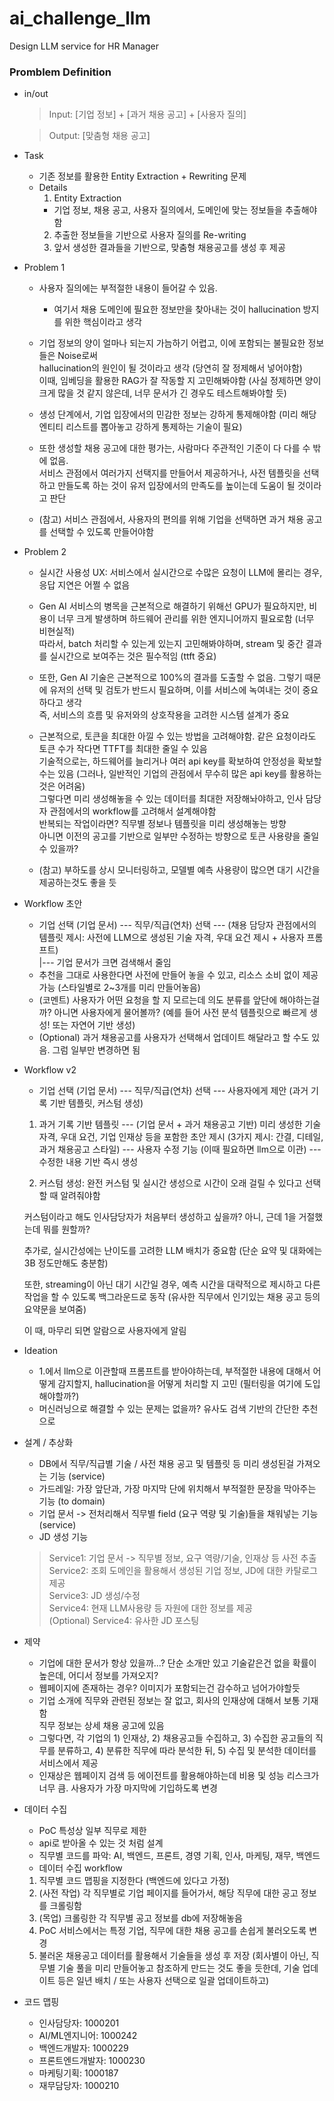 # ai_challenge_llm
Design LLM service for HR Manager

### Promblem Definition

* in/out
    > Input:  [기업 정보] + [과거 채용 공고] + [사용자 질의]

    > Output: [맞춤형 채용 공고]

* Task
  - 기존 정보를 활용한 Entity Extraction + Rewriting 문제
  - Details
    1. Entity Extraction
    - 기업 정보, 채용 공고, 사용자 질의에서, 도메인에 맞는 정보들을 추출해야함
    2. 추출한 정보들을 기반으로 사용자 질의를 Re-writing 
    3. 앞서 생성한 결과들을 기반으로, 맞춤형 채용공고를 생성 후 제공


* Problem 1
  - 사용자 질의에는 부적절한 내용이 들어갈 수 있음.
    - 여기서 채용 도메인에 필요한 정보만을 찾아내는 것이 hallucination 방지를 위한 핵심이라고 생각
  
  - 기업 정보의 양이 얼마나 되는지 가늠하기 어렵고, 이에 포함되는 불필요한 정보들은 Noise로써 \
  hallucination의 원인이 될 것이라고 생각 (당연히 잘 정제해서 넣어야함) \
  이때, 임베딩을 활용한 RAG가 잘 작동할 지 고민해봐야함 (사실 정제하면 양이 크게 많을 것 같지 않은데, 너무 문서가 긴 경우도 테스트해봐야할 듯) 

  - 생성 단계에서, 기업 입장에서의 민감한 정보는 강하게 통제해야함 (미리 해당 엔티티 리스트를 뽑아놓고 강하게 통제하는 기술이 필요)
  
  - 또한 생성할 채용 공고에 대한 평가는, 사람마다 주관적인 기준이 다 다를 수 밖에 없음. \
  서비스 관점에서 여러가지 선택지를 만들어서 제공하거나, 사전 템플릿을 선택하고 만들도록 하는 것이 유저 입장에서의 만족도를 높이는데 도움이 될 것이라고 판단

  * (참고) 서비스 관점에서, 사용자의 편의를 위해 기업을 선택하면 과거 채용 공고를 선택할 수 있도록 만들어야함


* Problem 2
  - 실시간 사용성 UX: 서비스에서 실시간으로 수많은 요청이 LLM에 몰리는 경우, 응답 지연은 어쩔 수 없음
  
  - Gen AI 서비스의 병목을 근본적으로 해결하기 위해선 GPU가 필요하지만, 비용이 너무 크게 발생하며 하드웨어 관리를 위한 엔지니어까지 필요로함 (너무 비현실적)\
  따라서, batch 처리할 수 있는게 있는지 고민해봐야하며, stream 및 중간 결과를 실시간으로 보여주는 것은 필수적임 (ttft 중요)
  
  - 또한, Gen AI 기술은 근본적으로 100%의 결과를 도출할 수 없음. 그렇기 때문에 유저의 선택 및 검토가 반드시 필요하며, 이를 서비스에 녹여내는 것이 중요하다고 생각 \
  즉, 서비스의 흐름 및 유저와의 상호작용을 고려한 시스템 설계가 중요

  - 근본적으로, 토큰을 최대한 아낄 수 있는 방법을 고려해야함. 같은 요청이라도 토큰 수가 작다면 TTFT를 최대한 줄일 수 있음 \
  기술적으로는, 하드웨어를 늘리거나 여러 api key를 확보하여 안정성을 확보할 수는 있음 (그러나, 일반적인 기업의 관점에서 무수히 많은 api key를 활용하는 것은 어려움)\
  그렇다면 미리 생성해놓을 수 있는 데이터를 최대한 저장해놔야하고, 인사 담당자 관점에서의 workflow를 고려해서 설계해야함\
  반복되는 작업이라면? 직무별 정보나 템플릿을 미리 생성해놓는 방향\
  아니면 이전의 공고를 기반으로 일부만 수정하는 방향으로 토큰 사용량을 줄일 수 있을까?

  - (참고) 부하도를 상시 모니터링하고, 모델별 예측 사용량이 많으면 대기 시간을 제공하는것도 좋을 듯

* Workflow 초안
  - 기업 선택 (기업 문서) --- 직무/직급(연차) 선택 --- (채용 담당자 관점에서의 템플릿 제시: 사전에 LLM으로 생성된 기술 자격, 우대 요건 제시 + 사용자 프롬프트)   
                                            |--- 기업 문서가 크면 검색해서 줄임
  - 추천을 그대로 사용한다면 사전에 만들어 놓을 수 있고, 리소스 소비 없이 제공 가능 (스타일별로 2~3개를 미리 만들어놓음)
  - (코멘트) 사용자가 어떤 요청을 할 지 모르는데 의도 분류를 앞단에 해야하는걸까? 아니면 사용자에게 물어볼까? (예를 들어 사전 분석 템플릿으로 빠르게 생성! 또는 자연어 기반 생성)
  - (Optional) 과거 채용공고를 사용자가 선택해서 업데이트 해달라고 할 수도 있음. 그럼 일부만 변경하면 됨


* Workflow v2
  - 기업 선택 (기업 문서) --- 직무/직급(연차) 선택 --- 사용자에게 제안 (과거 기록 기반 템플릿, 커스텀 생성)
  1. 과거 기록 기반 템플릿 --- (기업 문서 + 과거 채용공고 기반) 미리 생성한 기술 자격, 우대 요건, 기업 인재상 등을 포함한 초안 제시 (3가지 제시: 간결, 디테일, 과거 채용공고 스타일)
     --- 사용자 수정 기능 (이때 필요하면 llm으로 이관) --- 수정한 내용 기반 즉시 생성

  2. 커스텀 생성: 완전 커스텀 및 실시간 생성으로 시간이 오래 걸릴 수 있다고 선택할 때 알려줘야함

    커스텀이라고 해도 인사담당자가 처음부터 생성하고 싶을까? 아니, 근데 1을 거절했는데 뭐를 원할까?

    추가로, 실시간성에는 난이도를 고려한 LLM 배치가 중요함 (단순 요약 및 대화에는 3B 정도만해도 충분함)
  
    또한, streaming이 아닌 대기 시간일 경우, 예측 시간을 대략적으로 제시하고 다른 작업을 할 수 있도록 백그라운드로 동작 (유사한 직무에서 인기있는 채용 공고 등의 요약문을 보여줌)

    이 때, 마무리 되면 알람으로 사용자에게 알림


* Ideation 
  - 1.에서 llm으로 이관할때 프롬프트를 받아야하는데, 부적절한 내용에 대해서 어떻게 감지할지, hallucination을 어떻게 처리할 지 고민 (필터링을 여기에 도입해야할까?)
  - 머신러닝으로 해결할 수 있는 문제는 없을까? 유사도 검색 기반의 간단한 추천으로 


* 설계 / 추상화
  - DB에서 직무/직급별 기술 / 사전 채용 공고 및 템플릿 등 미리 생성된걸 가져오는 기능 (service)
  - 가드레일: 가장 앞단과, 가장 마지막 단에 위치해서 부적절한 문장을 막아주는 기능 (to domain)
  - 기업 문서 -> 전처리해서 직무별 field (요구 역량 및 기술)들을 채워넣는 기능 (service)
  - JD 생성 기능
  > Service1: 기업 문서 -> 직무별 정보, 요구 역량/기술, 인재상 등 사전 추출 \
  > Service2: 조회 도메인을 활용해서 생성된 기업 정보, JD에 대한 카탈로그 제공 \
  > Service3: JD 생성/수정 \
  > Service4: 현재 LLM사용량 등 자원에 대한 정보를 제공 \
  > (Optional) Service4: 유사한 JD 포스팅

* 제약
  - 기업에 대한 문서가 항상 있을까...? 단순 소개만 있고 기술같은건 없을 확률이 높은데, 어디서 정보를 가져오지?
  - 웹페이지에 존재하는 경우? 이미지가 포함되는건 감수하고 넘어가야할듯
  - 기업 소개에 직무와 관련된 정보는 잘 없고, 회사의 인재상에 대해서 보통 기재함 \
  직무 정보는 상세 채용 공고에 있음
  - 그렇다면, 각 기업의 1) 인재상, 2) 채용공고들 수집하고, 3) 수집한 공고들의 직무를 분류하고, 4) 분류한 직무에 따라 분석한 뒤, 5) 수집 및 분석한 데이터를 서비스에서 제공
  + 인재상은 웹페이지 검색 등 에이전트를 활용해야하는데 비용 및 성능 리스크가 너무 큼. 사용자가 가장 마지막에 기입하도록 변경

* 데이터 수집
  - PoC 특성상 일부 직무로 제한
  - api로 받아올 수 있는 것 처럼 설계
  - 직무별 코드를 파악: AI, 백엔드, 프론트, 경영 기획, 인사, 마케팅, 재무, 백엔드
  - 데이터 수집 workflow
  1. 직무별 코드 맵핑을 지정한다 (백엔드에 있다고 가정)
  2. (사전 작업) 각 직무별로 기업 페이지를 들어가서, 해당 직무에 대한 공고 정보를 크롤링함
  2. (목업) 크롤링한 각 직무별 공고 정보를 db에 저장해놓음
  3. PoC 서비스에서는 특정 기업, 직무에 대한 채용 공고를 손쉽게 불러오도록 변경
  4. 불러온 채용공고 데이터를 활용해서 기술들을 생성 후 저장
     (회사별이 아닌, 직무별 기술 풀을 미리 만들어놓고 참조하게 만드는 것도 좋을 듯한데, 기술 업데이트 등은 일년 배치 / 또는 사용자 선택으로 일괄 업데이트하고)

* 코드 맵핑
  - 인사담당자: 1000201
  - AI/ML엔지니어: 1000242
  - 백엔드개발자: 1000229
  - 프론트엔드개발자: 1000230
  - 마케팅기획: 1000187
  - 재무담당자: 1000210